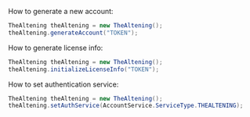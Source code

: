 How to generate a new account:
```java
TheAltening theAltening = new TheAltening();
theAltening.generateAccount("TOKEN");
```

How to generate license info:
```java
TheAltening theAltening = new TheAltening();
theAltening.initializeLicenseInfo("TOKEN");
```

How to set authentication service:
```java
TheAltening theAltening = new TheAltening();
theAltening.setAuthService(AccountService.ServiceType.THEALTENING);
```
